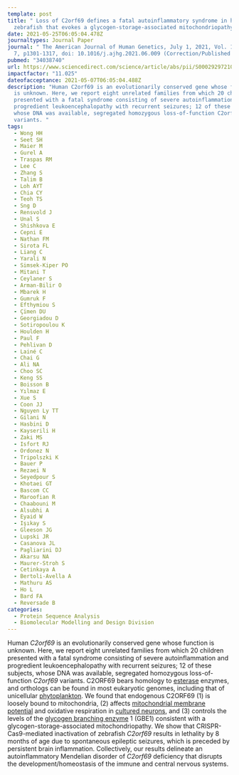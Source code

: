 ```yaml
---
template: post
title: " Loss of C2orf69 defines a fatal autoinflammatory syndrome in humans and
  zebrafish that evokes a glycogen-storage-associated mitochondriopathy"
date: 2021-05-25T06:05:04.478Z
journaltypes: Journal Paper
journal: " The American Journal of Human Genetics, July 1, 2021, Vol. 108, No.
  7, p1301-1317, doi: 10.1016/j.ajhg.2021.06.009 (Correction/Published Erratum)"
pubmed: "34038740"
url: https://www.sciencedirect.com/science/article/abs/pii/S0002929721001877
impactfactor: "11.025"
dateofacceptance: 2021-05-07T06:05:04.488Z
description: "Human C2orf69 is an evolutionarily conserved gene whose function
  is unknown. Here, we report eight unrelated families from which 20 children
  presented with a fatal syndrome consisting of severe autoinflammation and
  progredient leukoencephalopathy with recurrent seizures; 12 of these subjects,
  whose DNA was available, segregated homozygous loss-of-function C2orf69
  variants. "
tags:
  - Wong HH
  - Seet SH
  - Maier M
  - Gurel A
  - Traspas RM
  - Lee C
  - Zhang S
  - Talim B
  - Loh AYT
  - Chia CY
  - Teoh TS
  - Sng D
  - Rensvold J
  - Unal S
  - Shishkova E
  - Cepni E
  - Nathan FM
  - Sirota FL
  - Liang C
  - Yarali N
  - Simsek-Kiper PO
  - Mitani T
  - Ceylaner S
  - Arman-Bilir O
  - Mbarek H
  - Gumruk F
  - Efthymiou S
  - Çïmen DU
  - Georgiadou D
  - Sotiropoulou K
  - Houlden H
  - Paul F
  - Pehlivan D
  - Lainé C
  - Chai G
  - Ali NA
  - Choo SC
  - Keng SS
  - Boisson B
  - Yılmaz E
  - Xue S
  - Coon JJ
  - Nguyen Ly TT
  - Gilani N
  - Hasbini D
  - Kayserili H
  - Zaki MS
  - Isfort RJ
  - Ordonez N
  - Tripolszki K
  - Bauer P
  - Rezaei N
  - Seyedpour S
  - Khotaei GT
  - Bascom CC
  - Maroofian R
  - Chaabouni M
  - Alsubhi A
  - Eyaid W
  - Işıkay S
  - Gleeson JG
  - Lupski JR
  - Casanova JL
  - Pagliarini DJ
  - Akarsu NA
  - Maurer-Stroh S
  - Cetinkaya A
  - Bertoli-Avella A
  - Mathuru AS
  - Ho L
  - Bard FA
  - Reversade B
categories:
  - Protein Sequence Analysis
  - Biomolecular Modelling and Design Division
---
```

<!--StartFragment-->

Human *C2orf69* is an evolutionarily conserved gene whose function is unknown. Here, we report eight unrelated families from which 20 children presented with a fatal syndrome consisting of severe autoinflammation and progredient leukoencephalopathy with recurrent seizures; 12 of these subjects, whose DNA was available, segregated homozygous loss-of-function *C2orf69* variants. C2ORF69 bears homology to [esterase](https://www.sciencedirect.com/topics/biochemistry-genetics-and-molecular-biology/esterase "Learn more about esterase from ScienceDirect's AI-generated Topic Pages") enzymes, and orthologs can be found in most eukaryotic genomes, including that of unicellular [phytoplankton](https://www.sciencedirect.com/topics/biochemistry-genetics-and-molecular-biology/phytoplankton "Learn more about phytoplankton from ScienceDirect's AI-generated Topic Pages"). We found that endogenous C2ORF69 (1) is loosely bound to mitochondria, (2) affects [mitochondrial membrane potential](https://www.sciencedirect.com/topics/biochemistry-genetics-and-molecular-biology/mitochondrial-membrane-potential "Learn more about mitochondrial membrane potential from ScienceDirect's AI-generated Topic Pages") and oxidative respiration in [cultured neurons](https://www.sciencedirect.com/topics/biochemistry-genetics-and-molecular-biology/nerve-cell-culture "Learn more about cultured neurons from ScienceDirect's AI-generated Topic Pages"), and (3) controls the levels of the [glycogen branching enzyme](https://www.sciencedirect.com/topics/biochemistry-genetics-and-molecular-biology/glycogen-branching-enzyme "Learn more about glycogen branching enzyme from ScienceDirect's AI-generated Topic Pages") 1 (GBE1) consistent with a glycogen-storage-associated mitochondriopathy. We show that CRISPR-Cas9-mediated inactivation of zebrafish *C2orf69* results in lethality by 8 months of age due to spontaneous epileptic seizures, which is preceded by persistent brain inflammation. Collectively, our results delineate an autoinflammatory Mendelian disorder of *C2orf69* deficiency that disrupts the development/homeostasis of the immune and central nervous systems.

<!--EndFragment-->